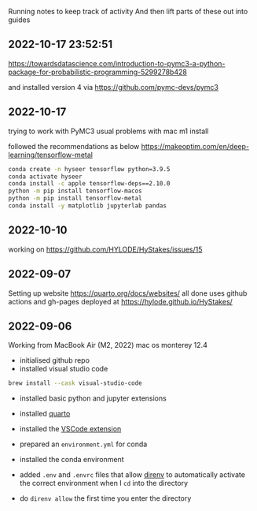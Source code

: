 Running notes to keep track of activity
And then lift parts of these out into guides

## 2022-10-17 23:52:51
https://towardsdatascience.com/introduction-to-pymc3-a-python-package-for-probabilistic-programming-5299278b428

and installed version 4 via
https://github.com/pymc-devs/pymc3

## 2022-10-17
trying to work with PyMC3
usual problems with mac m1 install

followed the recommendations as below
https://makeoptim.com/en/deep-learning/tensorflow-metal

```bash
conda create -n hyseer tensorflow python=3.9.5
conda activate hyseer
conda install -c apple tensorflow-deps==2.10.0
python -m pip install tensorflow-macos
python -m pip install tensorflow-metal
conda install -y matplotlib jupyterlab pandas
```

## 2022-10-10
working on https://github.com/HYLODE/HyStakes/issues/15


## 2022-09-07

Setting up website
https://quarto.org/docs/websites/
all done 
uses github actions and gh-pages
deployed at https://hylode.github.io/HyStakes/



## 2022-09-06

Working from MacBook Air (M2, 2022) 
mac os monterey 12.4

- initialised github repo
- installed visual studio code

```sh
brew install --cask visual-studio-code
```

- installed basic python and jupyter extensions
- installed [quarto](https://quarto.org/docs/get-started/)
- installed the [VSCode extension](https://quarto.org/docs/get-started/hello/vscode.html) 

- prepared an `environment.yml` for conda
- installed the conda environment
- added `.env` and `.envrc` files that allow [direnv](https://direnv.net) to automatically activate the correct environment when I `cd` into the directory
- do `direnv allow` the first time you enter the directory